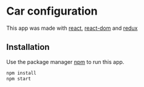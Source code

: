 # Car configuration

This app was made with [react](https://www.npmjs.com/package/react), [react-dom](https://www.npmjs.com/package/react-dom) and [redux](https://www.npmjs.com/package/redux)

## Installation

Use the package manager [npm](https://www.npmjs.com/package/npm) to run this app.

```bash
npm install
npm start
```
